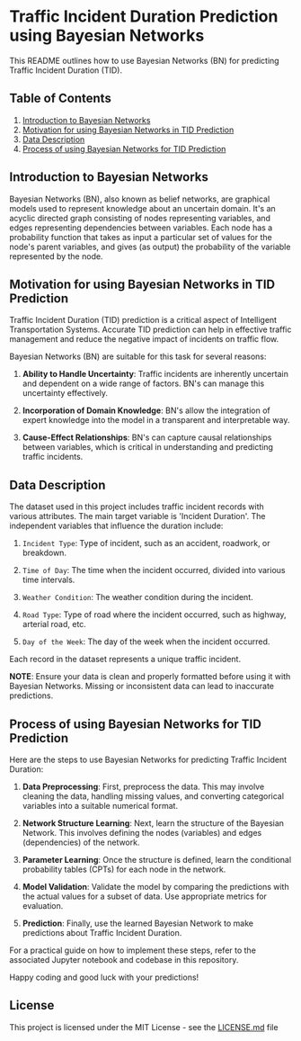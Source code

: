 # Traffic Incident Duration Prediction using Bayesian Networks

This README outlines how to use Bayesian Networks (BN) for predicting Traffic Incident Duration (TID). 

## Table of Contents
1. [Introduction to Bayesian Networks](#introduction-to-bayesian-networks)
2. [Motivation for using Bayesian Networks in TID Prediction](#motivation-for-using-bayesian-networks-in-tid-prediction)
3. [Data Description](#data-description)
4. [Process of using Bayesian Networks for TID Prediction](#process-of-using-bayesian-networks-for-tid-prediction)

## Introduction to Bayesian Networks
Bayesian Networks (BN), also known as belief networks, are graphical models used to represent knowledge about an uncertain domain. It's an acyclic directed graph consisting of nodes representing variables, and edges representing dependencies between variables. Each node has a probability function that takes as input a particular set of values for the node's parent variables, and gives (as output) the probability of the variable represented by the node.

## Motivation for using Bayesian Networks in TID Prediction

Traffic Incident Duration (TID) prediction is a critical aspect of Intelligent Transportation Systems. Accurate TID prediction can help in effective traffic management and reduce the negative impact of incidents on traffic flow.

Bayesian Networks (BN) are suitable for this task for several reasons:

1. **Ability to Handle Uncertainty**: Traffic incidents are inherently uncertain and dependent on a wide range of factors. BN's can manage this uncertainty effectively.

2. **Incorporation of Domain Knowledge**: BN's allow the integration of expert knowledge into the model in a transparent and interpretable way.

3. **Cause-Effect Relationships**: BN's can capture causal relationships between variables, which is critical in understanding and predicting traffic incidents.

## Data Description

The dataset used in this project includes traffic incident records with various attributes. The main target variable is 'Incident Duration'. The independent variables that influence the duration include:

1. `Incident Type`: Type of incident, such as an accident, roadwork, or breakdown.

2. `Time of Day`: The time when the incident occurred, divided into various time intervals.

3. `Weather Condition`: The weather condition during the incident.

4. `Road Type`: Type of road where the incident occurred, such as highway, arterial road, etc.

5. `Day of the Week`: The day of the week when the incident occurred.

Each record in the dataset represents a unique traffic incident.

**NOTE**: Ensure your data is clean and properly formatted before using it with Bayesian Networks. Missing or inconsistent data can lead to inaccurate predictions.

## Process of using Bayesian Networks for TID Prediction

Here are the steps to use Bayesian Networks for predicting Traffic Incident Duration:

1. **Data Preprocessing**: First, preprocess the data. This may involve cleaning the data, handling missing values, and converting categorical variables into a suitable numerical format.

2. **Network Structure Learning**: Next, learn the structure of the Bayesian Network. This involves defining the nodes (variables) and edges (dependencies) of the network. 

3. **Parameter Learning**: Once the structure is defined, learn the conditional probability tables (CPTs) for each node in the network. 

4. **Model Validation**: Validate the model by comparing the predictions with the actual values for a subset of data. Use appropriate metrics for evaluation.

5. **Prediction**: Finally, use the learned Bayesian Network to make predictions about Traffic Incident Duration. 

For a practical guide on how to implement these steps, refer to the associated Jupyter notebook and codebase in this repository.

Happy coding and good luck with your predictions!

## License
This project is licensed under the MIT License - see the [LICENSE.md](LICENSE.md) file
